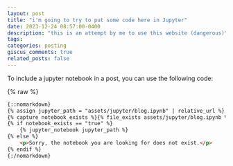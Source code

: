 ```yaml
---
layout: post
title: "i'm going to try to put some code here in Jupyter"
date: 2023-12-24 08:57:00-0400
description: "this is an attempt by me to use this website (dangerous)"
tags: 
categories: posting
giscus_comments: true
related_posts: false
---
```


To include a jupyter notebook in a post, you can use the following code:

{% raw %}

```html
{::nomarkdown}
{% assign jupyter_path = "assets/jupyter/blog.ipynb" | relative_url %}
{% capture notebook_exists %}{% file_exists assets/jupyter/blog.ipynb %}{% endcapture %}
{% if notebook_exists == "true" %}
    {% jupyter_notebook jupyter_path %}
{% else %}
    <p>Sorry, the notebook you are looking for does not exist.</p>
{% endif %}
{:/nomarkdown}
```